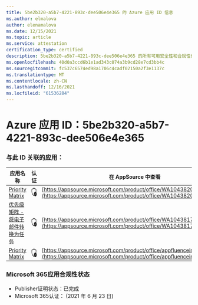 ```yaml
---
title: 5be2b320-a5b7-4221-893c-dee506e4e365 的 Azure 应用 ID 信息
ms.author: elmalova
author: elenamalova
ms.date: 12/15/2021
ms.topic: article
ms.service: attestation
certification_type: certified
description: 5be2b320-a5b7-4221-893c-dee506e4e365 的所有可用安全性和合规性信息。
ms.openlocfilehash: 40d0a3ccd6b1e1ad343c074a3b9cd28e7cd3bb4c
ms.sourcegitcommit: fc537c6574ed98a1706c4cadf02150a2f3e1137c
ms.translationtype: MT
ms.contentlocale: zh-CN
ms.lasthandoff: 12/16/2021
ms.locfileid: "61536284"
---
```

# <a name="azure-app-id-5be2b320-a5b7-4221-893c-dee506e4e365"></a>Azure 应用 ID：5be2b320-a5b7-4221-893c-dee506e4e365


### <a name="apps-associated-with-this-id"></a>与此 ID 关联的应用：
| **应用名称** | **认证** | **在 AppSource 中查看** |
|--------------|---------------|-----------------------|
| [Priority Matrix](https://docs.microsoft.com/microsoft-365-app-certification/forward/WA104382005) | <img alt="Certified application badge" src="../media/certified-badge.png" height="25" width="25" /> | [https://appsource.microsoft.com/product/office/WA104382005](https://appsource.microsoft.com/product/office/WA104382005) |
| [优先级矩阵 - 将电子邮件转换为任务](https://docs.microsoft.com/microsoft-365-app-certification/forward/WA104381735) | <img alt="Certified application badge" src="../media/certified-badge.png" height="25" width="25" /> | [https://appsource.microsoft.com/product/office/WA104381735](https://appsource.microsoft.com/product/office/WA104381735) |
| [Priority Matrix](https://docs.microsoft.com/microsoft-365-app-certification/forward/appfluenceinc.m_pm_msft) | <img alt="Certified application badge" src="../media/certified-badge.png" height="25" width="25" /> | [https://appsource.microsoft.com/product/office/appfluenceinc.m_pm_msft](https://appsource.microsoft.com/product/office/appfluenceinc.m_pm_msft) |

### <a name="microsoft-365-app-compliance-status"></a>Microsoft 365应用合规性状态
- Publisher证明状态：已完成
- Microsoft 365认证： (2021 年 6 月 23 日) 
